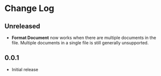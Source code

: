 # Change Log

## Unreleased
- **Format Document** now works when there are multiple documents in the file.  Multiple documents in a single file is still generally unsupported.

## 0.0.1
- Initial release
